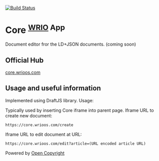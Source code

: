 [![Build Status](https://travis-ci.org/webRunes/Core-WRIO-App.svg?branch=master)](https://travis-ci.org/webRunes/Core-WRIO-App)

# Core <sup>[WRIO](https://wrioos.com) App</sup>

Document editor fror the LD+JSON documents. 
(coming soon)


## Official Hub
[core.wrioos.com](https://core.wrioos.com)

## Usage and useful information

Implemented using DraftJS library. 
Usage: 

Typically used by inserting Core iframe into parent page.
Iframe URL to create new document:
```
https://core.wrioos.com/create
```

Iframe URL to edit document at URL:
```
https://core.wrioos.com/edit?article=(URL encoded article URL)
```




Powered by [Open Copyright](https://opencopyright.wrioos.com)
